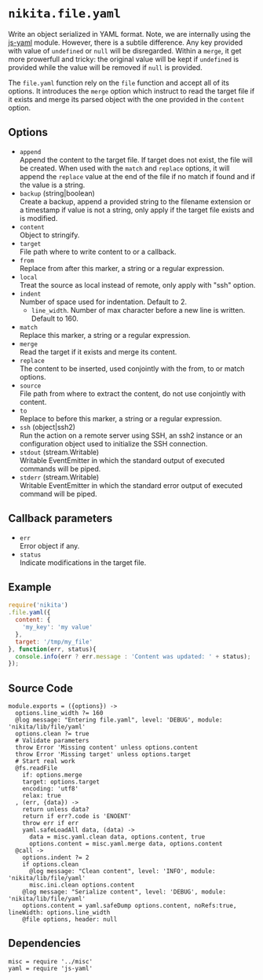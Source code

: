 
# `nikita.file.yaml`

Write an object serialized in YAML format. Note, we are internally using the [js-yaml] module.
However, there is a subtile difference. Any key provided with value of
`undefined` or `null` will be disregarded. Within a `merge`, it get more
prowerfull and tricky: the original value will be kept if `undefined` is
provided while the value will be removed if `null` is provided.

The `file.yaml` function rely on the `file` function and accept all of its
options. It introduces the `merge` option which instruct to read the
target file if it exists and merge its parsed object with the one
provided in the `content` option.

## Options

* `append`   
  Append the content to the target file. If target does not exist,
  the file will be created. When used with the `match` and `replace` options,
  it will append the `replace` value at the end of the file if no match if
  found and if the value is a string.
* `backup` (string|boolean)   
  Create a backup, append a provided string to the filename extension or a
  timestamp if value is not a string, only apply if the target file exists and
  is modified.
* `content`   
  Object to stringify.
* `target`   
  File path where to write content to or a callback.
* `from`   
  Replace from after this marker, a string or a regular expression.
* `local`   
  Treat the source as local instead of remote, only apply with "ssh" option.
* `indent`   
  Number of space used for indentation. Default to 2.
  * `line_width`.
  Number of max character before a new line is written. Default to 160.
* `match`   
  Replace this marker, a string or a regular expression.
* `merge`   
  Read the target if it exists and merge its content.
* `replace`   
  The content to be inserted, used conjointly with the from, to or match
  options.
* `source`   
  File path from where to extract the content, do not use conjointly with
  content.
* `to`   
  Replace to before this marker, a string or a regular expression.
* `ssh` (object|ssh2)   
  Run the action on a remote server using SSH, an ssh2 instance or an
  configuration object used to initialize the SSH connection.
* `stdout` (stream.Writable)   
  Writable EventEmitter in which the standard output of executed commands will
  be piped.
* `stderr` (stream.Writable)   
  Writable EventEmitter in which the standard error output of executed command
  will be piped.

## Callback parameters

* `err`   
  Error object if any.
* `status`   
  Indicate modifications in the target file.

## Example

```js
require('nikita')
.file.yaml({
  content: {
    'my_key': 'my value'
  },
  target: '/tmp/my_file'
}, function(err, status){
  console.info(err ? err.message : 'Content was updated: ' + status);
});
```

## Source Code

    module.exports = ({options}) ->
      options.line_width ?= 160
      @log message: "Entering file.yaml", level: 'DEBUG', module: 'nikita/lib/file/yaml'
      options.clean ?= true
      # Validate parameters
      throw Error 'Missing content' unless options.content
      throw Error 'Missing target' unless options.target
      # Start real work
      @fs.readFile
        if: options.merge
        target: options.target
        encoding: 'utf8'
        relax: true
      , (err, {data}) ->
        return unless data?
        return if err?.code is 'ENOENT'
        throw err if err
        yaml.safeLoadAll data, (data) ->
          data = misc.yaml.clean data, options.content, true
          options.content = misc.yaml.merge data, options.content
      @call ->
        options.indent ?= 2
        if options.clean
          @log message: "Clean content", level: 'INFO', module: 'nikita/lib/file/yaml'
          misc.ini.clean options.content
        @log message: "Serialize content", level: 'DEBUG', module: 'nikita/lib/file/yaml'
        options.content = yaml.safeDump options.content, noRefs:true, lineWidth: options.line_width
        @file options, header: null

## Dependencies

    misc = require '../misc'
    yaml = require 'js-yaml'

[js-yaml]: https://github.com/nodeca/js-yaml

